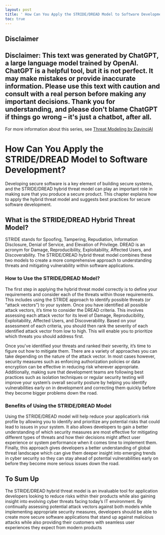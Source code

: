 ```yaml
---
layout: post
title: ' How Can You Apply the STRIDE/DREAD Model to Software Development?'
toc: true
---
```

## Disclaimer
 Disclaimer: This text was generated by **ChatGPT**, a large language model trained by OpenAI. ChatGPT is a helpful tool, but it is not perfect. It may make mistakes or provide inaccurate information. Please use this text with caution and consult with a real person before making any important decisions. Thank you for understanding, and please don't blame ChatGPT if things go wrong – it's just a chatbot, after all.
---
 For more information about this series, see [Threat Modeling by DavinciAI](./2022-12-10-threat-modeling-by-DavinciAI.md)



# How Can You Apply the STRIDE/DREAD Model to Software Development?

Developing secure software is a key element of building secure systems, and the STRIDE/DREAD hybrid threat model can play an important role in making sure that you produce a secure product. This chapter explains how to apply the hybrid threat model and suggests best practices for secure software development.

## What is the STRIDE/DREAD Hybrid Threat Model?

STRIDE stands for Spoofing, Tampering, Repudiation, Information Disclosure, Denial of Service, and Elevation of Privilege. DREAD is an acronym for Damage, Reproducibility, Exploitability, Affected Users, and Discoverability. The STRIDE/DREAD hybrid threat model combines these two models to create a more comprehensive approach to understanding threats and mitigating vulnerability within software applications.

### How to Use the STRIDE/DREAD Model?
 
The first step in applying the hybrid threat model correctly is to define your requirements and consider each of the threats within those requirements. This includes using the STRIDE approach to identify possible threats (or “attack vectors”) to your system. Once you have identified all possible attack vectors, it’s time to consider the DREAD criteria. This involves assessing each attack vector for its level of Damage, Reproducibility, Exploitability, Affected Users, and Discoverability. Based on your assessment of each criteria, you should then rank the severity of each identified attack vector from low to high. This will enable you to prioritize which threats you should address first. 

Once you've identified your threats and ranked their severity, it’s time to figure out how to mitigate them. There are a variety of approaches you can take depending on the nature of the attack vector. In most cases however, security measures such as enforcing authorization policies or data encryption can be effective in reducing risk wherever appropriate. Additionally, making sure that development teams are following best practices such as isolation techniques or regular security testing will improve your system’s overall security posture by helping you identify vulnerabilities early on in development and correcting them quickly before they become bigger problems down the road. 

### Benefits of Using the STRIDE/DREAD Model 
Using the STRIDE/DREAD model will help reduce your application’s risk profile by allowing you to identify and prioritize any potential risks that could lead to issues in your system. It also allows developers to gain a better understanding of which security measures are most effective for mitigating different types of threats and how their decisions might affect user experience or system performance when it comes time to implement them.  
Finally, this approach gives developers a better understanding of global threat landscape which can give them deeper insight into emerging trends in cyber security so they can stay ahead of potential vulnerabilities early on before they become more serious issues down the road.  

 ## To Sum Up 
The STRIDE/DREAD hybrid threat model is an invaluable tool for application developers looking to reduce risks within their products while also gaining insight into evolving cyber threats facing today’s IT environment. By continually assessing potential attack vectors against both models while implementing appropriate security measures, developers should be able to create more secure software applications that stand up against malicious attacks while also providing their customers with seamless user experiences they expect from modern products